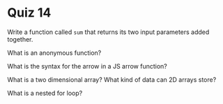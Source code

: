 # Quiz 14

Write a function called `sum` that returns its two input parameters added together.

What is an anonymous function?

What is the syntax for the arrow in a JS arrow function?

What is a two dimensional array? What kind of data can 2D arrays store?

What is a nested for loop?
